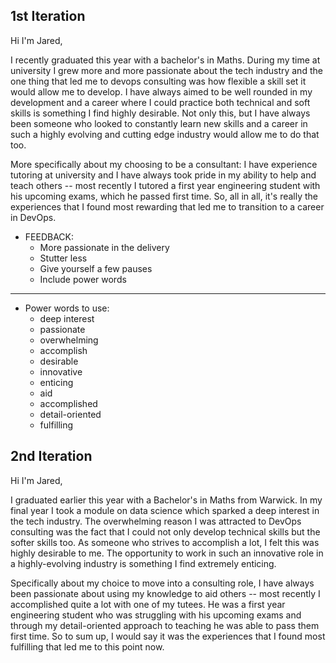 ## 1st Iteration

Hi I'm Jared,

I recently graduated this year with a bachelor's in Maths. During my time at university I grew more and more passionate about
the tech industry and the one thing that led me to devops consulting was how flexible a skill set it would allow me to
develop. I have always aimed to be well rounded in my development and a career where I could practice both technical
and soft skills is something I find highly desirable. Not only this, but I have always been someone who looked to 
constantly learn new skills and a career in such a highly evolving and cutting edge industry would allow me to do 
that too.

More specifically about my choosing to be a consultant: I have experience tutoring at university and I have always
took pride in my ability to help and teach others -- most recently I tutored a first year engineering student with
his upcoming exams, which he passed first time. So, all in all, it's really the experiences that I found most
rewarding that led me to transition to a career in DevOps.

* FEEDBACK:
    - More passionate in the delivery
    - Stutter less
    - Give yourself a few pauses
    - Include power words
---

* Power words to use:
    - deep interest
    - passionate
    - overwhelming
    - accomplish
    - desirable
    - innovative
    - enticing
    - aid
    - accomplished
    - detail-oriented
    - fulfilling

## 2nd Iteration

Hi I'm Jared,

I graduated earlier this year with a Bachelor's in Maths from Warwick. In my final year I took a module on data science which sparked a deep interest in the tech industry. The overwhelming reason I was attracted to DevOps consulting was the fact that I could not only develop technical skills but the softer skills too. As someone who strives to accomplish a lot, I felt this was highly desirable to me. The opportunity to work in such an innovative role in a highly-evolving industry is something I find extremely enticing.

Specifically about my choice to move into a consulting role, I have always been passionate about using my knowledge to aid others -- most recently I accomplished quite a lot with one of my tutees. He was a first year engineering student who was struggling with his upcoming exams and through my detail-oriented approach to teaching he was able to pass them first time. So to sum up, I would say it was the experiences that I found most fulfilling that led me to this point now.